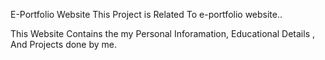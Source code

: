 E-Portfolio Website
This Project is Related To e-portfolio website..

This Website Contains the my Personal Inforamation, Educational Details , And Projects done by me.
